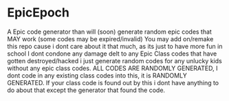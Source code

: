 # EpicEpoch
A Epic code generator than will (soon) generate random epic codes that MAY work (some codes may be expired/invalid)
You may add on/remake this repo cause i dont care about it that much, as its just to have more fun in school
I dont condone any damage delt to any Epic Class codes that have gotten destroyed/hacked i just generate random codes for any unlucky kids without any epic class codes.
ALL CODES ARE RANDOMLY GENERATED, I dont code in any existing class codes into this, it is RANDOMLY GENERATED. If your class code is found out by this i dont have anything to do about that except the generator that found the code.
